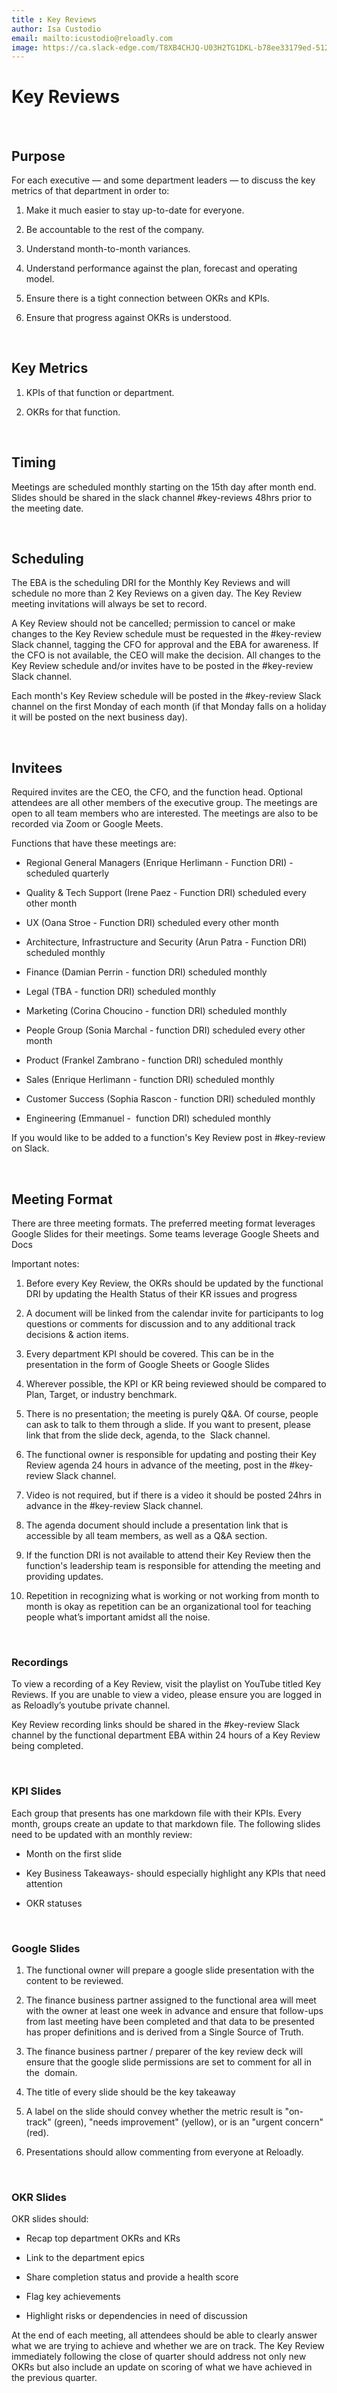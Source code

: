 ```yaml
---
title : Key Reviews
author: Isa Custodio
email: mailto:icustodio@reloadly.com
image: https://ca.slack-edge.com/T8XB4CHJQ-U03H2TG1DKL-b78ee33179ed-512  
---
```


Key Reviews
===============================

&nbsp;

**Purpose**
-----------

For each executive — and some department leaders — to discuss the key metrics of that department in order to:

1.  Make it much easier to stay up-to-date for everyone.
    
2.  Be accountable to the rest of the company.
    
3.  Understand month-to-month variances.
    
4.  Understand performance against the plan, forecast and operating model.
    
5.  Ensure there is a tight connection between OKRs and KPIs.
    
6.  Ensure that progress against OKRs is understood.
    

&nbsp;

**Key Metrics**
---------------

1.  KPIs of that function or department.
    
2.  OKRs for that function.
    

&nbsp;

**Timing**
----------

Meetings are scheduled monthly starting on the 15th day after month end. Slides should be shared in the slack channel #key-reviews 48hrs prior to the meeting date.

&nbsp;

**Scheduling**
--------------

The EBA is the scheduling DRI for the Monthly Key Reviews and will schedule no more than 2 Key Reviews on a given day. The Key Review meeting invitations will always be set to record.

A Key Review should not be cancelled; permission to cancel or make changes to the Key Review schedule must be requested in the #key-review Slack channel, tagging the CFO for approval and the EBA for awareness. If the CFO is not available, the CEO will make the decision. All changes to the Key Review schedule and/or invites have to be posted in the #key-review Slack channel.

Each month's Key Review schedule will be posted in the #key-review Slack channel on the first Monday of each month (if that Monday falls on a holiday it will be posted on the next business day).

&nbsp;

**Invitees**
------------

Required invites are the CEO, the CFO, and the function head. Optional attendees are all other members of the executive group. The meetings are open to all team members who are interested. The meetings are also to be recorded via Zoom or Google Meets.

Functions that have these meetings are:

*   Regional General Managers (Enrique Herlimann - Function DRI) - scheduled quarterly
    
*   Quality & Tech Support (Irene Paez - Function DRI) scheduled every other month
    
*   UX (Oana Stroe - Function DRI) scheduled every other month
    
*   Architecture, Infrastructure and Security (Arun Patra - Function DRI) scheduled monthly
    
*   Finance (Damian Perrin - function DRI) scheduled monthly
    
*   Legal (TBA - function DRI) scheduled monthly
    
*   Marketing (Corina Choucino - function DRI) scheduled monthly
    
*   People Group (Sonia Marchal - function DRI) scheduled every other month
    
*   Product (Frankel Zambrano - function DRI) scheduled monthly
    
*   Sales (Enrique Herlimann - function DRI) scheduled monthly
    
*   Customer Success (Sophia Rascon - function DRI) scheduled monthly
    
*   Engineering (Emmanuel -  function DRI) scheduled monthly
    

If you would like to be added to a function's Key Review post in #key-review on Slack.

&nbsp;

**Meeting Format**
------------------

There are three meeting formats. The preferred meeting format leverages Google Slides for their meetings. Some teams leverage Google Sheets and Docs 

Important notes:

1.  Before every Key Review, the OKRs should be updated by the functional DRI by updating the Health Status of their KR issues and progress
    
2.  A document will be linked from the calendar invite for participants to log questions or comments for discussion and to any additional track decisions & action items.
    
3.  Every department KPI should be covered. This can be in the presentation in the form of Google Sheets or Google Slides
    
4.  Wherever possible, the KPI or KR being reviewed should be compared to Plan, Target, or industry benchmark.
    
5.  There is no presentation; the meeting is purely Q&A. Of course, people can ask to talk to them through a slide. If you want to present, please link that from the slide deck, agenda, to the  Slack channel.
    
6.  The functional owner is responsible for updating and posting their Key Review agenda 24 hours in advance of the meeting, post in the #key-review Slack channel.
    
7.  Video is not required, but if there is a video it should be posted 24hrs in advance in the #key-review Slack channel.
    
8.  The agenda document should include a presentation link that is accessible by all team members, as well as a Q&A section.
    
9.  If the function DRI is not available to attend their Key Review then the function's leadership team is responsible for attending the meeting and providing updates.
    
10.  Repetition in recognizing what is working or not working from month to month is okay as repetition can be an organizational tool for teaching people what’s important amidst all the noise.
    
&nbsp;

### **Recordings**

To view a recording of a Key Review, visit the playlist on YouTube titled Key Reviews. If you are unable to view a video, please ensure you are logged in as Reloadly’s youtube private channel.

Key Review recording links should be shared in the #key-review Slack channel by the functional department EBA within 24 hours of a Key Review being completed.

&nbsp;

### **KPI Slides**

Each group that presents has one markdown file with their KPIs. Every month, groups create an update to that markdown file. The following slides need to be updated with an monthly review:

*   Month on the first slide
    
*   Key Business Takeaways- should especially highlight any KPIs that need attention
    
*   OKR statuses
    
&nbsp;

### **Google Slides**

1.  The functional owner will prepare a google slide presentation with the content to be reviewed.
    
2.  The finance business partner assigned to the functional area will meet with the owner at least one week in advance and ensure that follow-ups from last meeting have been completed and that data to be presented has proper definitions and is derived from a Single Source of Truth.
    
3.  The finance business partner / preparer of the key review deck will ensure that the google slide permissions are set to comment for all in the  domain.
    
4.  The title of every slide should be the key takeaway
    
5.  A label on the slide should convey whether the metric result is "on-track" (green), "needs improvement" (yellow), or is an "urgent concern" (red).
    
6.  Presentations should allow commenting from everyone at Reloadly.
    
&nbsp;

### **OKR Slides**

OKR slides should:

*   Recap top department OKRs and KRs
    
*   Link to the department epics
    
*   Share completion status and provide a health score
    
*   Flag key achievements
    
*   Highlight risks or dependencies in need of discussion
    

At the end of each meeting, all attendees should be able to clearly answer what we are trying to achieve and whether we are on track. The Key Review immediately following the close of quarter should address not only new OKRs but also include an update on scoring of what we have achieved in the previous quarter.